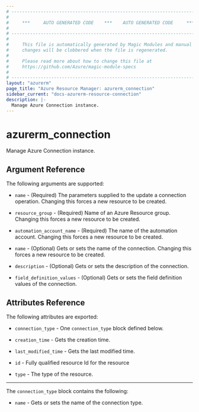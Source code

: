 ```yaml
---
# ----------------------------------------------------------------------------
#
#     ***     AUTO GENERATED CODE    ***    AUTO GENERATED CODE     ***
#
# ----------------------------------------------------------------------------
#
#     This file is automatically generated by Magic Modules and manual
#     changes will be clobbered when the file is regenerated.
#
#     Please read more about how to change this file at
#     https://github.com/Azure/magic-module-specs
#
# ----------------------------------------------------------------------------
layout: "azurerm"
page_title: "Azure Resource Manager: azurerm_connection"
sidebar_current: "docs-azurerm-resource-connection"
description: |-
  Manage Azure Connection instance.
---
```


# azurerm_connection

Manage Azure Connection instance.


## Argument Reference

The following arguments are supported:

* `name` - (Required) The parameters supplied to the update a connection operation. Changing this forces a new resource to be created.

* `resource_group` - (Required) Name of an Azure Resource group. Changing this forces a new resource to be created.

* `automation_account_name` - (Required) The name of the automation account. Changing this forces a new resource to be created.

* `name` - (Optional) Gets or sets the name of the connection. Changing this forces a new resource to be created.

* `description` - (Optional) Gets or sets the description of the connection.

* `field_definition_values` - (Optional) Gets or sets the field definition values of the connection.

## Attributes Reference

The following attributes are exported:

* `connection_type` - One `connection_type` block defined below.

* `creation_time` - Gets the creation time.

* `last_modified_time` - Gets the last modified time.

* `id` - Fully qualified resource Id for the resource

* `type` - The type of the resource.


---

The `connection_type` block contains the following:

* `name` - Gets or sets the name of the connection type.
